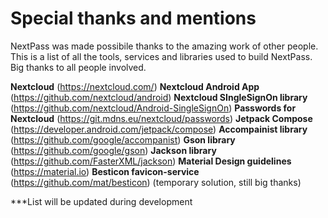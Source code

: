 # Special thanks and mentions

NextPass was made possibile thanks to the amazing work of other people. This is a list of all the tools, services and libraries used to build NextPass. Big thanks to all people involved.

**Nextcloud** (https://nextcloud.com/)
**Nextcloud Android App** (https://github.com/nextcloud/android)
**Nextcloud SIngleSignOn library** (https://github.com/nextcloud/Android-SingleSignOn)
**Passwords for Nextcloud** (https://git.mdns.eu/nextcloud/passwords)
**Jetpack Compose** (https://developer.android.com/jetpack/compose)
**Accompainist library** (https://github.com/google/accompanist)
**Gson library** (https://github.com/google/gson)
**Jackson library** (https://github.com/FasterXML/jackson)
**Material Design guidelines** (https://material.io)
**Besticon favicon-service** (https://github.com/mat/besticon) (temporary solution, still big thanks)

***List will be updated during development
